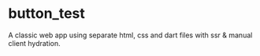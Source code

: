 # button_test

A classic web app using separate html, css and dart files with ssr & manual client hydration.